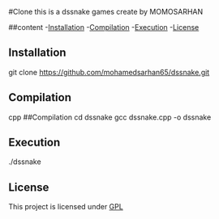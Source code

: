 #Clone
this is a dssnake games create by MOMOSARHAN


##content
-[Installation](#installation)
-[Compilation](#compilation)
-[Execution](#execution)
-[License](#license)

## Installation
git clone https://github.com/mohamedsarhan65/dssnake.git


## Compilation
cpp
##Compilation
cd dssnake
gcc dssnake.cpp -o dssnake

## Execution
./dssnake

## License
This project is licensed under [GPL](GPL)
